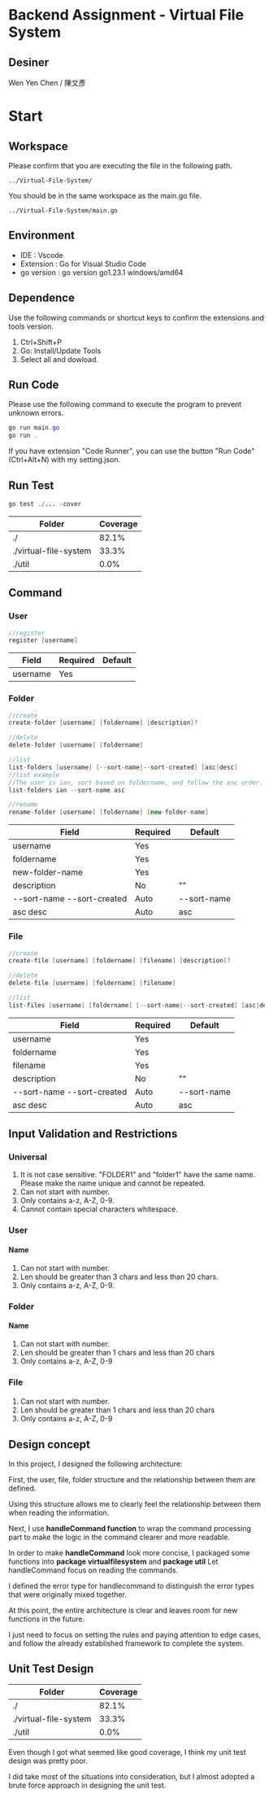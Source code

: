 #   Backend Assignment - Virtual File System

##  Desiner
Wen Yen Chen / 陳文彥 

#  Start
##  Workspace
Please confirm that you are executing the file in the following path.  
```
../Virtual-File-System/
```
You should be in the same workspace as the main.go file. 
```
../Virtual-File-System/main.go
```
## Environment
*   IDE : Vscode
*   Extension : Go for Visual Studio Code
*   go version : go version go1.23.1 windows/amd64

## Dependence
Use the following commands or shortcut keys to confirm the extensions and tools version. 

1. Ctrl+Shift+P
2. Go: Install/Update Tools
3. Select all and dowload.

## Run Code
Please use the following command to execute the program to prevent unknown errors. 
```java
go run main.go
go run .
```
If you have extension "Code Runner", you can use the button "Run Code"(Ctrl+Alt+N) with my setting.json. 

##  Run Test
```java
go test ./... -cover
```

|Folder|Coverage|
|-|-|
|./|82.1%|
|./virtual-file-system|33.3%|
|./util|0.0%|
##  Command
### User
```java
//register
register [username]
```

|Field|Required|Default|
|-|-|-|
|username|Yes||
### Folder
```java
//create
create-folder [username] [foldername] [description]?

//delete
delete-folder [username] [foldername]

//list
list-folders [username] [--sort-name|--sort-created] [asc|desc]
//list example
//The user is ian, sort based on foldername, and follow the asc order.
list-folders ian --sort-name asc

//rename
rename-folder [username] [foldername] [new-folder-name]
```

|Field|Required|Default|
|-|-|-|
|username|Yes||
|foldername|Yes||
|new-folder-name|Yes||
|description|No|""|
|--sort-name --sort-created|Auto|--sort-name|
|asc desc|Auto|asc|
### File
```java
//create
create-file [username] [foldername] [filename] [description]?

//delete
delete-file [username] [foldername] [filename]

//list
list-files [username] [foldername] [--sort-name|--sort-created] [asc|desc]
```

|Field|Required|Default|
|-|-|-|
|username|Yes||
|foldername|Yes||
|filename|Yes||
|description|No|""|
|--sort-name --sort-created|Auto|--sort-name|
|asc desc|Auto|asc|

##  Input Validation and Restrictions
### Universal
1.  It is not case sensitive. "FOLDER1" and "folder1" have the same name. Please make the name unique and cannot be repeated.
2.  Can not start with number. 
3.  Only contains a-z, A-Z, 0-9. 
4.  Cannot contain special characters whitespace. 

### User
####    Name
1.  Can not start with number. 
2.  Len should be greater than 3 chars and less than 20 chars. 
3.  Only contains a-z, A-Z, 0-9. 

### Folder
####    Name
1.  Can not start with number. 
2.  Len should be greater than 1 chars and less than 20 chars
3.  Only contains a-z, A-Z, 0-9
### File
####    
1.  Can not start with number. 
2.  Len should be greater than 1 chars and less than 20 chars
3.  Only contains a-z, A-Z, 0-9

##  Design concept
In this project, I designed the following architecture: 

First, the user, file, folder structure and the relationship between them are defined.

Using this structure allows me to clearly feel the relationship between them when reading the information.

Next, I use **handleCommand function** to wrap the command processing part to make the logic in the command clearer and more readable.

In order to make **handleCommand** look more concise, I packaged some functions into **package virtualfilesystem** and **package util** Let handleCommand focus on reading the commands. 

I defined the error type for handlecommand to distinguish the error types that were originally mixed together.

At this point, the entire architecture is clear and leaves room for new functions in the future.

I just need to focus on setting the rules and paying attention to edge cases, and follow the already established framework to complete the system. 

##  Unit Test Design
|Folder|Coverage|
|-|-|
|./|82.1%|
|./virtual-file-system|33.3%|
|./util|0.0%|

Even though I got what seemed like good coverage, I think my unit test design was pretty poor.

I did take most of the situations into consideration, but I almost adopted a brute force approach in designing the unit test.


